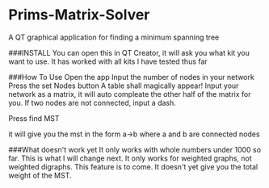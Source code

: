 # Prims-Matrix-Solver
A QT graphical application for finding a minimum spanning tree

###INSTALL
You can open this in QT Creator, it will ask you what kit you want to use. It has worked with all kits I have tested thus far

###How To Use
Open the app
Input the number of nodes in your network
Press the set Nodes button
A table shall magically appear!
Input your network as a matrix, it will auto compleate the other half of the matrix for you.
If two nodes are not connected, input a dash.

Press find MST

it will give you the mst in the form a->b where a and b are connected nodes

###What doesn't work yet
It only works with whole numbers under 1000 so far. This is what I will change next.
It only works for weighted graphs, not weighted digraphs. This feature is to come.
It doesn't yet give you the total weight of the MST.
